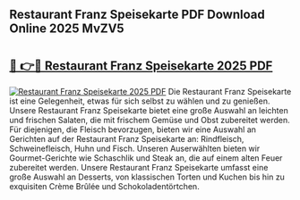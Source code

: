 ## Restaurant Franz Speisekarte PDF Download Online 2025 MvZV5

# <h2><a href="http://gcbxol.nevu.top/?p=Restaurant+Franz+Speisekarte">🔗 👉🔴 Restaurant Franz Speisekarte 2025 PDF</a></h2>

[![Restaurant Franz Speisekarte 2025 PDF](https://i.imgur.com/dBaPXMq.png)](http://gcbxol.nevu.top/?p=Restaurant+Franz+Speisekarte)
Die Restaurant Franz Speisekarte ist eine Gelegenheit, etwas für sich selbst zu wählen und zu genießen. Unsere Restaurant Franz Speisekarte bietet eine große Auswahl an leichten und frischen Salaten, die mit frischem Gemüse und Obst zubereitet werden. Für diejenigen, die Fleisch bevorzugen, bieten wir eine Auswahl an Gerichten auf der Restaurant Franz Speisekarte an: Rindfleisch, Schweinefleisch, Huhn und Fisch. Unseren Auserwählten bieten wir Gourmet-Gerichte wie Schaschlik und Steak an, die auf einem alten Feuer zubereitet werden. Unsere Restaurant Franz Speisekarte umfasst eine große Auswahl an Desserts, von klassischen Torten und Kuchen bis hin zu exquisiten Crème Brûlée und Schokoladentörtchen.
